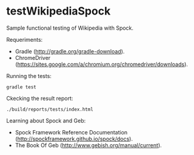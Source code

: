 # testWikipediaSpock
Sample functional testing of Wikipedia with Spock.

Requeriments:
* Gradle (http://gradle.org/gradle-download).
* ChromeDriver (https://sites.google.com/a/chromium.org/chromedriver/downloads).

Running the tests:

```
gradle test
```

Ckecking the result report:

```
./build/reports/tests/index.html
```
Learning about Spock and Geb:
* Spock Framework Reference Documentation (http://spockframework.github.io/spock/docs).
* The Book Of Geb (http://www.gebish.org/manual/current).



